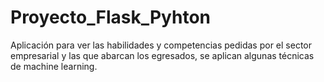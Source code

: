 # Proyecto_Flask_Pyhton
Aplicación para ver las habilidades y competencias pedidas por el sector empresarial y las que abarcan los egresados, se aplican algunas técnicas de machine learning.
